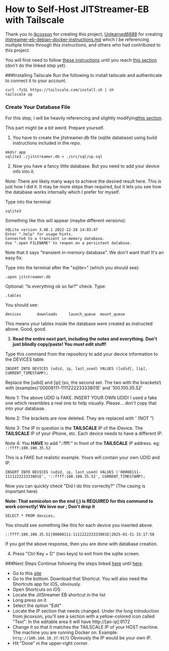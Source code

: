 # How to Self-Host JITStreamer-EB with Tailscale 
Thank you to [jkcoxson](https://github.com/jkcoxson) for creating this project, [Unlearned6688](https://github.com/Unlearned6688) for creating [jitstreamer-eb-debian-docker-instructions.md](https://github.com/jkcoxson/JitStreamer-EB/blob/master/jitstreamer-eb-debian-docker-instructions.md) which I be referencing multiple times through this instructions, and others who had contributed to this project.

You will first need to follow [these instructions](https://github.com/jkcoxson/JitStreamer-EB/blob/master/jitstreamer-eb-debian-docker-instructions.md#prerequisites) until you reach [this section](https://github.com/jkcoxson/JitStreamer-EB/blob/master/jitstreamer-eb-debian-docker-instructions.md#create-your-database-file) (don't do the linked step yet).

###Installing Tailscale
Run the following to install tailscale and authenticate to connect it to your account.
```
curl -fsSL https://tailscale.com/install.sh | sh
tailscale up
```


### Create Your Database File
For this step, I will be heavily referencing and slightly modifying[this section](https://github.com/jkcoxson/JitStreamer-EB/blob/master/jitstreamer-eb-debian-docker-instructions.md#create-your-database-file).

This part might be a bit weird. Prepare yourself.

1. You have to create the jitstreamer.db file (sqlite database) using build instructions included in the repo.

```
mkdir app
sqlite3 ./jitstreamer.db < ./src/sql/up.sql
```

2. Now you have a fancy little database. But you need to add your device info into it.

Note: There are likely many ways to achieve the desired result here. This is just how I did it. It may be more steps than required, but it lets you see how the database works internally which I prefer for myself.

Type into the terminal

``sqlite3``

Something like this will appear (maybe different versions):

```
SQLite version 3.40.1 2022-12-28 14:03:47
Enter ".help" for usage hints.
Connected to a transient in-memory database.
Use ".open FILENAME" to reopen on a persistent database.
```

Note that it says "transient in-memory database". We don't want that!
It's an easy fix.

Type into the terminal after the "sqlite>" (which you should see):

``.open jitstreamer.db``

Optional: "Is everything ok so far?" check. Type:

``.tables``

You should see:

``devices       downloads     launch_queue  mount_queue``

This means your tables inside the database were created as instructed above. Good, good.

3. **Read the entire next part, including the notes and everything. Don't just blindly copy/paste! You must edit stuff!**

Type this command from the repository to add your device information to the DEVICES table.

``INSERT INTO DEVICES (udid, ip, last_used) VALUES ([udid], [ip], CURRENT_TIMESTAMP);``

Replace the [udid] and [ip] (so, the second set. The two with the brackets!) with (examples)'00008111-111122223333801E' and '100.100.35.52'

Note 1: The above UDID is FAKE. INSERT YOUR OWN UDID! I used a fake one which resembles a real one to help visually. Please... don't copy that into your database.

Note 2: The brackets are now deleted. They are replaced with ' (NOT ")

Note 3: The IP in question is the **TAILSCALE** IP of the iDevice. The **TAILSCALE** IP of your iPhone, etc. Each device needs to have a different IP.

Note 4: You **HAVE** to add "::ffff:" in front of the  **TAILSCALE** IP address. eg: ``::ffff:100.100.35.52``

This is a FAKE but realistic example. Yours will contain your own UDID and IP.

``INSERT INTO DEVICES (udid, ip, last_used) VALUES ('00008111-111122223333801E', '::ffff:100.100.35.52', CURRENT_TIMESTAMP);``

Now you can quickly check "Did I do this correctly?" (The casing is important here)

**Note: That semicolon on the end (;) is REQUIRED for this command to work correctly! We love our ; Don't drop it**

``SELECT * FROM devices;``

You should see something like this for each device you inserted above.

``::ffff:100.100.35.52|00008111-111122223333801E|2025-01-31 15:17:50``

If you got the above response, then you are done with database creation.

4. Press "Ctrl Key + D" (two keys) to exit from the sqlite screen.


###Next Steps
Continue following the steps linked [here](https://github.com/jkcoxson/JitStreamer-EB/blob/master/jitstreamer-eb-debian-docker-instructions.md#part-ii---the-execution) until [here](https://github.com/jkcoxson/JitStreamer-EB/blob/master/jitstreamer-eb-debian-docker-instructions.md#setting-up-the-shortcut-on-your-idevice).

* Go to this [site](https://jkcoxson.com/jitstreamer)
* Go to the bottom. Download that Shortcut. You will also need the Shortcuts app for iOS, obviously.
* Open Shortcuts on iOS
* Locate the JitStreamer EB shortcut in the list
* Long press on it
* Select the option "Edit"
* Locate the IP section that needs changed. Under the long introduction from jkcoxson, you'll see a section with a yellow-colored icon called "Text". In the editable area it will have http://[an-ip]:9172
* Change it so that it matches the TAILSCALE IP of your HOST machine. The machine you are running Docker on. Example:
  ``http://100.168.10.37:9172``
  Obviously the IP would be your own IP.
* Hit "Done" in the upper-right corner.